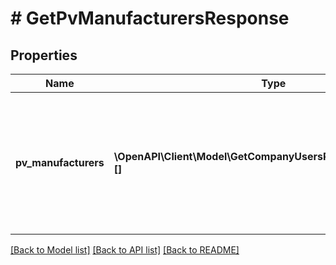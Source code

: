 # # GetPvManufacturersResponse

## Properties

Name | Type | Description | Notes
------------ | ------------- | ------------- | -------------
**pv_manufacturers** | **\OpenAPI\Client\Model\GetCompanyUsersResponseUsersInner[][]** | A list of PV manufacturers. Each element in the list is an array including the model&#39;s manufacturer&#39;s primary key and name. The list may be empty. | [optional]

[[Back to Model list]](../../README.md#models) [[Back to API list]](../../README.md#endpoints) [[Back to README]](../../README.md)
